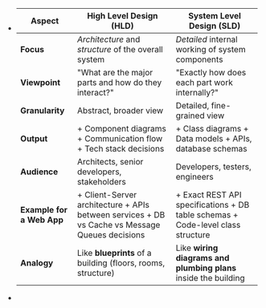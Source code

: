 - | Aspect | High Level Design (HLD) | System Level Design (SLD) |
  | ---- | ---- | ---- |
  | **Focus** | *Architecture* and *structure* of the overall system | *Detailed* internal working of system components |
  | **Viewpoint** | "What are the major parts and how do they interact?" | "Exactly how does each part work internally?" |
  | **Granularity** | Abstract, broader view | Detailed, fine-grained view |
  | **Output** |  + Component diagrams  + Communication flow + Tech stack decisions | + Class diagrams + Data models + APIs, database schemas |
  | **Audience** | Architects, senior developers, stakeholders | Developers, testers, engineers |
  | **Example for a Web App** | + Client-Server architecture + APIs between services + DB vs Cache vs Message Queues decisions | + Exact REST API specifications + DB table schemas + Code-level class structure |
  | **Analogy** | Like **blueprints** of a building (floors, rooms, structure) | Like **wiring diagrams and plumbing plans** inside the building |
-